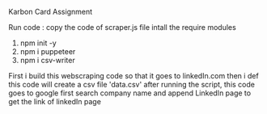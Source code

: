 Karbon Card Assignment

Run code : 
copy the code of scraper.js file 
intall the require modules
1. npm init -y
2. npm i puppeteer
3. npm i csv-writer

First i build this webscraping code so that it goes to linkedIn.com then i def
this code will create a csv file 'data.csv' after running the script, this code goes to google first search company name and append LinkedIn page to get the link of linkedIn page
